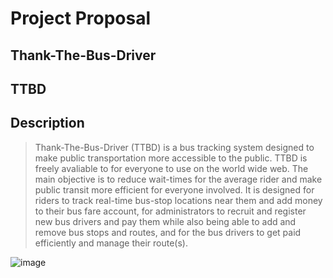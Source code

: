 # Project Proposal

## Thank-The-Bus-Driver

## TTBD

## Description 

> Thank-The-Bus-Driver (TTBD) is a bus tracking system designed to make public transportation more accessible to the public. TTBD is freely avaliable to for everyone to use on the world wide web. The main objective is to reduce wait-times for the average rider and make public transit more efficient for everyone involved. It is designed for riders to track real-time bus-stop locations near them and add money to their bus fare account, for administrators to recruit and register new bus drivers and pay them while also being able to add and remove bus stops and routes, and for the bus drivers to get paid efficiently and manage their route(s).



![image](https://user-images.githubusercontent.com/122570019/216840444-902bf486-8429-4fc9-9276-834f7eebcbe3.png)
